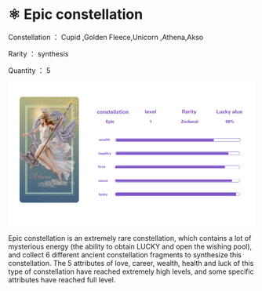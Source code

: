 # ⚛ Epic constellation

Constellation ： Cupid ,Golden Fleece,Unicorn ,Athena,Akso

Rarity ： synthesis

Quantity ： 5

![](../.gitbook/assets/血条4.png)

Epic constellation is an extremely rare constellation, which contains a lot of mysterious energy (the ability to obtain LUCKY and open the wishing pool), and collect 6 different ancient constellation fragments to synthesize this constellation. The 5 attributes of love, career, wealth, health and luck of this type of constellation have reached extremely high levels, and some specific attributes have reached full level.
